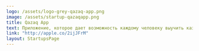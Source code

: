 ```yaml
---
logo: /assets/logo-grey-qazaq-app.png
image: /assets/startup-qazaqapp.png
title: Qazaq App
text: Приложение, которое дает возможность каждому человеку выучить казахский язык, используя современные технологии и специально разработанную методику. Теперь вы сможете не только увеличить свой словарный запас, но и узнать интересные факты о городах Казахстана и известных казахских батырах.
link: "http://apple.co/2ijJFrM"
layout: StartupsPage
---
```

